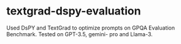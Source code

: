 # textgrad-dspy-evaluation
Used DsPY and TextGrad to optimize prompts on GPQA Evaluation Benchmark. Tested on GPT-3.5, gemini- pro and Llama-3.
